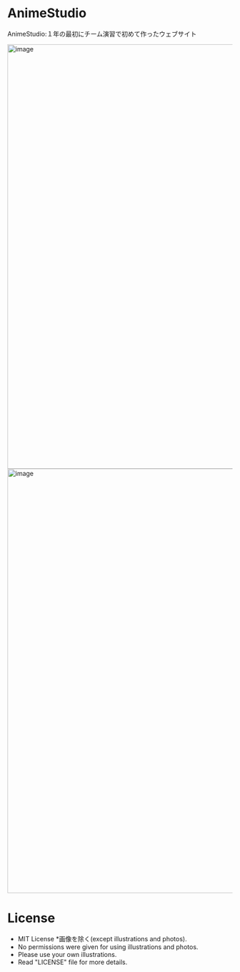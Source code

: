 # AnimeStudio
AnimeStudio:１年の最初にチーム演習で初めて作ったウェブサイト

<img width="950" alt="image" src="https://user-images.githubusercontent.com/67158360/170070218-46782479-5d13-495f-a8df-3d376ae7d473.png">
<img width="950" alt="image" src="https://user-images.githubusercontent.com/67158360/170070477-5bd6d2ef-0861-47c5-9c5c-76b028c1e349.png">

# License
- MIT License *画像を除く(except illustrations and photos).
- No permissions were given for using illustrations and photos.
- Please use your own illustrations.
- Read "LICENSE" file for more details.

